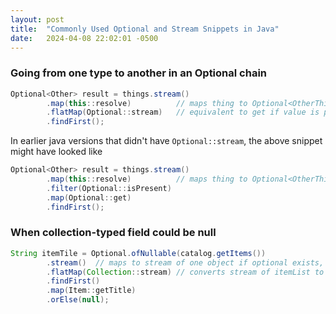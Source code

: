 ```yaml
---
layout: post
title:  "Commonly Used Optional and Stream Snippets in Java"
date:   2024-04-08 22:02:01 -0500
---
```



### Going from one type to another in an Optional chain

```java
Optional<Other> result = things.stream()
        .map(this::resolve)          // maps thing to Optional<OtherThing>
        .flatMap(Optional::stream)   // equivalent to get if value is present
        .findFirst();
```

In earlier java versions that didn't have `Optional::stream`,
the above snippet might have looked like
```java
Optional<Other> result = things.stream()
        .map(this::resolve)          // maps thing to Optional<OtherThing>
        .filter(Optional::isPresent)
        .map(Optional::get)
        .findFirst();

```

### When collection-typed field could be null

```java
String itemTile = Optional.ofNullable(catalog.getItems())
        .stream()  // maps to stream of one object if optional exists, stream.empty otherwise
        .flatMap(Collection::stream) // converts stream of itemList to stream of individual items
        .findFirst()
        .map(Item::getTitle)
        .orElse(null);
```


